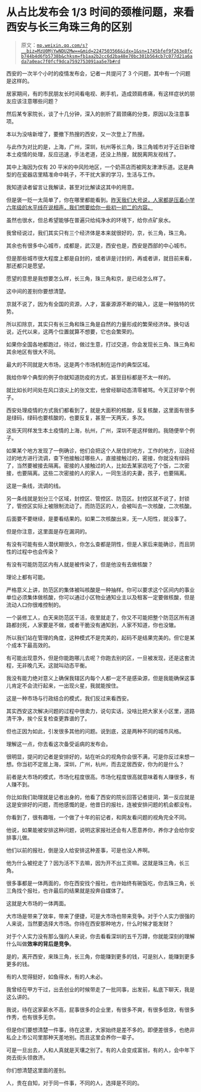 # 从占比发布会 1/3 时间的颈椎问题，来看西安与长三角珠三角的区别

> 原文：[`mp.weixin.qq.com/s?__biz=MzU0MjYwNDU2Mw==&mid=2247503566&idx=1&sn=1745bfef9f263e8fcb744b4d6fb5738b&chksm=fb1aa2b2cc6d2ba48e70bc301b564cb7c077d21a6ada7a0eac7f0fcf9dca7592753091aa5e7b#rd`](http://mp.weixin.qq.com/s?__biz=MzU0MjYwNDU2Mw==&mid=2247503566&idx=1&sn=1745bfef9f263e8fcb744b4d6fb5738b&chksm=fb1aa2b2cc6d2ba48e70bc301b564cb7c077d21a6ada7a0eac7f0fcf9dca7592753091aa5e7b#rd)

西安的一次半个小时的疫情发布会，记者一共提问了 3 个问题，其中有一个问题是这样的。

居家期间，有的市民朋友长时间看电视、刷手机，造成颈肩疼痛，有这样症状的朋友应该注意哪些问题？

然后某专家院长，谈了十几分钟，深入的剖析了肩颈痛的分类，原因以及注意事项。

本以为没啥新增了，要撤下热搜的西安，又一次登上了热搜。

与此作为对比的是，上海，广州，深圳，杭州等长三角，珠三角城市对于近日新增本土疫情的处理，反应迅速，手法老道，还没上热搜，就脱离网友视线了。

其中上海因为仅有 20 平米的中风险地区，一个奶茶店而被网友津津乐道。这是典型的在瓷器店里精准命中耗子，不干扰大家的学习，生活与工作。

我知道读者留言让我解读，甚至对比解读这其中的用意。

但是褒一贬一太简单了，你在哪里都能看到。[昨天我们大号说，人家都是压着小学六年级的水平线在说相声，我们想要给你一些初一初二的内容。](http://mp.weixin.qq.com/s?__biz=MzU0MjYwNDU2Mw==&mid=2247503561&idx=1&sn=b0a0064ab0f3146ec8c13f4d6c917976&chksm=fb1aa2b5cc6d2ba387a58c87c6fda97584d31aaf88c6e718c4ced420e95a8ce64b27ab8741a3&scene=21#wechat_redirect)

虽然也很水，但总希望能够在普遍只给纯净水的环境下，给你点矿泉水。

我曾经说过，我们其实只有三个经济体是本来就很好的，京，长三角，珠三角。

其余也有很多中心城市，成都是，武汉是，西安也是，西安是西部的中心城市。

但是那些城市很大程度上都是自封的，或者讲是讨封的，再或者讲，就目前来看，那还都只是愿望。

愿望的意思是我想要怎么样，长三角，珠三角和京，是已经怎么样了。

这中间的差别你要想清楚。

京就不说了，因为有全国的资源，人才，富豪源源不断的输入，这是一种独特的优势。

所以扣除京，其实只有长三角和珠三角是自然的力量形成的繁荣经济体。换句话说，近代以来，这两个位置就算不想要，它也会繁荣的。

如果你全国各地都跑过，待过，做过生意，打过交道，你会发现长三角、珠三角和其余地区有很大不同。

最大的不同就是大市场，这是两个市场机制在运作的典型区域。

我给你举个典型的例子你就知道防疫的方式，甚至目标都是不太一样的。

就比如长时间处在风口浪尖上的张文宏，他曾经聊动态清零被骂。今天正好举个例子。

西安处理疫情的方式我们都看到了，就是大面积的核酸，反复核酸，这里面有很多是绿码，绿码也要核酸的，也要反复，甚至一天两天，多次。

这些天同样发生本土疫情的上海，杭州，广州，深圳不是这样做的。我随便举个例子。

如果某个地方发现了一例确诊，他们会把这个人居住的地方，工作的地方，沿途经过的地方进行流调，查下他接触过哪些人，直接接触过的，密接，你就没有绿码了，当然要被接去隔离。密接的人接触过的人，比如去某家店吃了个饭，二次密接，也要隔离。这些二次密接的人的家人，一同生活的夫妻，孩子，也要隔离。

这是一条线，流调的线。

另一条线就是划分三个区域，封控区、管控区、防范区。封控区就不说了，封锁了，管控区实际上被限制流动了。而防范区的人，会被叫去一次核酸，二次核酸。

后面要不要继续，是要看结果的。如果二次核酸出来，无一人阳性，就没事了。

但是你注意，这里面是存在漏洞的。

有没有可能有些人潜伏期很久，你怎么查都是阴性，但是人家后来能确诊，而且阴性的过程中也会传染？

有没有可能防范区内有人就是被传染了，但是他没有去做核酸？

理论上都有可能。

严格意义上讲，防范区的集体被叫核酸是一种抽样。你可以要求这个区间内的事业单位必须集体做核酸，你可以通过小区物业通知业主以及租客一定要做核酸，但是流动人口你很难控制的。

一个装修工人，白天来防范区干活，夜里就走了，你又不可能把整个防范区所有道路都封死，人家要是不做，或者干脆没有通知到，人家不知道，你也没辙。

所以我们站在管理的角度，这种模式不是完美的，起码不是结果完美的。但它是某个成本下最高效的。

有可能出现意外，但是你能跑哪儿去呢？你跑去别的区，一旦被发现，还是这套流程，无非晚几天。这就叫动态平衡。

我没有能力绝对意义上确保我辖区内每个人都一定不是感染源，但是我能确保这事儿肯定不会流行起来，一出现火星，我就能按住。

这是一种市场与行政结合的模式，我们反过来看西安。

其实西安这次解决问题的过程中很卖力，说句实话，没啥比把大家关小区里，道路清干净，挨个反复检查更靠谱的了。

但也正因为如此，引发很多其他的问题。说到底，这是两种不同的城市风格。

理解这一点，你去看这次备受诟病的发布会。

很明显，提问的记者是安排好的，站在听众的视角你会很不满，可是你反过来想一想。你当初不定居上海，深圳，广州，杭州，而去定居西安，你为的是什么？

前者是大市场的模式，市场化程度很高。市场化程度很高就意味着有人赚很多，有人赚不到。

你比如我们助理就是记者出身的，他看了西安的院长回答记者提问，第一反应就是这是安排好的问题，而他感慨的是，他昔日的报社，连被安排问题的机会都没有。

你看到了，很有趣哦，一个做了十年的前记者，和网友看问题的视角完全不同。

他说，如果能被安排这种问题，说明这家报社还会有人愿意养你，养你才会给你安排事儿做。

他们以前的报社，倒是没人给安排这种差事，可是也没人养啊。

他为什么被挖走了？因为活不下去嘛，因为开不出工资嘛。这就是珠三角，长三角。

很多事都是一体两面的，你在西安找个报社，也许始终有碗饭吃，你去珠三角，长三角找个报社，也许最后的结果就是投奔自媒体了。

这就是大市场的一体两面。

大市场是带来了效率，带来了便捷，可是大市场也带来竞争。对于个人实力很强的人来说，当然要选择大市场。你待在西安那种地方，什么时候才能发财？

对于个人实力没有那么强的人来说，你去看看深圳的五千万蹲，你就能深刻的理解什么叫做**效率的背后是竞争**。

是的，离开西安，来珠三角，长三角，你能赚到更多的钱，可是别人，能赚到更多更多的钱。

有的人觉得挺好，如鱼得水，有的人未必。

我曾经在甲方干过，出去创业的时候带走了一批同事，出发前，私底下聊天，我是这么讲的。

我说，待在这家薪水不高，屁事很多的企业里，有很多不爽，有很多低效，有很多作秀，也有很多无奈。

但是你们要想清楚一件事，待在这里，大家始终是差不多的。即便差很多，也绝非私企上市公司里那种天差地别。而且这里会养你一辈子。

可是一旦出去，人和人真就是天壤之别了。有的人会变成富翁，有的人，会中年下岗去街头领救济。

你们想清楚这里面的差别。

人，贵在自知，对于同一件事，不同的人，选择是不同的。